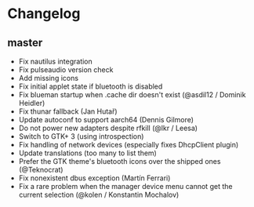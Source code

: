 # Changelog

## master

* Fix nautilus integration
* Fix pulseaudio version check
* Add missing icons
* Fix initial applet state if bluetooth is disabled
* Fix blueman startup when .cache dir doesn't exist (@asdil12 / Dominik Heidler)
* Fix thunar fallback (Jan Hutař)
* Update autoconf to support aarch64 (Dennis Gilmore)
* Do not power new adapters despite rfkill (@lkr / Leesa)
* Switch to GTK+ 3 (using introspection)
* Fix handling of network devices (especially fixes DhcpClient plugin)
* Update translations (too many to list them)
* Prefer the GTK theme's bluetooth icons over the shipped ones (@Teknocrat)
* Fix nonexistent dbus exception (Martín Ferrari)
* Fix a rare problem when the manager device menu cannot get the current selection (@kolen / Konstantin Mochalov)
